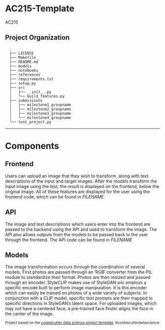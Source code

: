 AC215-Template
==============================

AC215

Project Organization
------------
      .
      ├── LICENSE
      ├── Makefile
      ├── README.md
      ├── models
      ├── notebooks
      ├── references
      ├── requirements.txt
      ├── setup.py
      ├── src
      │   ├── __init__.py
      │   └── build_features.py
      ├── submissions
      │   ├── milestone1_groupname
      │   ├── milestone2_groupname
      │   ├── milestone3_groupname
      │   └── milestone4_groupname
      └── test_project.py

--------

# Components

## Frontend

Users can upload an image that they wish to transform, along with text descriptions of the input and target images. After the models transform the input image using the text, the result is displayed on the frontend, below the original image. All of these features are displayed for the user using the frontend code, which can be found in *FILENAME*.

## API

The image and text descriptions which users enter into the frontend are passed to the backend using the API and used to transform the image. The API also allows outputs from the models to be passed back to the user through the frontend. The API code can be found in *FILENAME*

## Models

The image transformation occurs through the coordination of several models. First photos are passed through an ‘RGB’ converter from the PIL module to standardize their format. Photos are then resized and passed through an encoder. StyleCLIP makes use of StyleGAN wic employs a specific encode built to perform image manipulation. It is this encoder which can easily be trained on photos of a wide variety of subjects. In conjunction with a CLIP model, specific text prompts are then mapped to specific directions in StyleGAN’s latent space. For uploaded images, which may not have a centered face, a pre-trained face finder aligns the face in the center of the image. 


<p><small>Project based on the <a target="_blank" href="https://drivendata.github.io/cookiecutter-data-science/">cookiecutter data science project template</a>. #cookiecutterdatascience</small></p>
